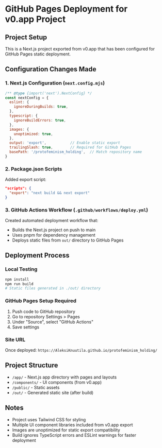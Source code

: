 # GitHub Pages Deployment for v0.app Project

## Project Setup
This is a Next.js project exported from v0.app that has been configured for GitHub Pages static deployment.

## Configuration Changes Made

### 1. Next.js Configuration (`next.config.mjs`)
```javascript
/** @type {import('next').NextConfig} */
const nextConfig = {
  eslint: {
    ignoreDuringBuilds: true,
  },
  typescript: {
    ignoreBuildErrors: true,
  },
  images: {
    unoptimized: true,
  },
  output: 'export',           // Enable static export
  trailingSlash: true,        // Required for GitHub Pages
  basePath: '/protofeminism_holding',  // Match repository name
}
```

### 2. Package.json Scripts
Added export script:
```json
"scripts": {
  "export": "next build && next export"
}
```

### 3. GitHub Actions Workflow (`.github/workflows/deploy.yml`)
Created automated deployment workflow that:
- Builds the Next.js project on push to main
- Uses pnpm for dependency management
- Deploys static files from `out/` directory to GitHub Pages

## Deployment Process

### Local Testing
```bash
npm install
npm run build
# Static files generated in ./out/ directory
```

### GitHub Pages Setup Required
1. Push code to GitHub repository
2. Go to repository Settings > Pages
3. Under "Source", select "GitHub Actions"
4. Save settings

### Site URL
Once deployed: `https://AleksiKnuutila.github.io/protofeminism_holding/`

## Project Structure
- `/app/` - Next.js app directory with pages and layouts
- `/components/` - UI components (from v0.app)
- `/public/` - Static assets
- `/out/` - Generated static site (after build)

## Notes
- Project uses Tailwind CSS for styling
- Multiple UI component libraries included from v0.app export
- Images are unoptimized for static export compatibility
- Build ignores TypeScript errors and ESLint warnings for faster deployment